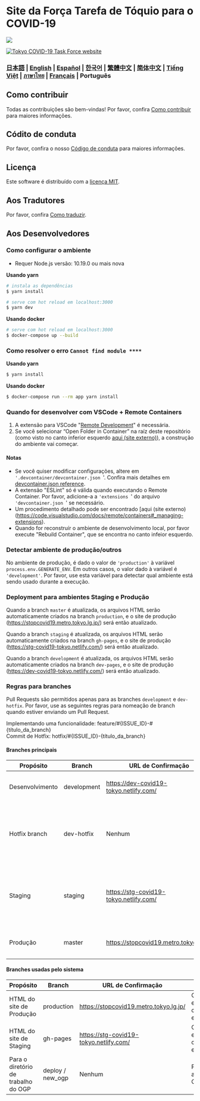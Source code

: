 # Site da Força Tarefa de Tóquio para o COVID-19

![](https://github.com/tokyo-metropolitan-gov/covid19/workflows/production%20deploy/badge.svg)

[![Tokyo COVID-19 Task Force website](https://user-images.githubusercontent.com/1301149/75629392-1d19d900-5c25-11ea-843d-2d4376e3a560.png)](https://stopcovid19.metro.tokyo.lg.jp/)


### [日本語](./../../README.md) | [English](./../en/README.md)  | [Español](./../es/README.md) | [한국어](./../ko/README.md) | [繁體中文](./../zh_TW/README.md) | [简体中文](./../zh_CN/README.md) | [Tiếng Việt](./../vi/README.md) | [ภาษาไทย](./../th/README.md) | [Français](./../fr/README.md) | Português


## Como contribuir

Todas as contribuições são bem-vindas!
Por favor, confira [Como contribuir](./CONTRIBUTING.md) para maiores informações.

## Códito de conduta

Por favor, confira o nosso [Código de conduta](./CODE_OF_CONDUCT.md) para maiores informações.

## Licença
Este software é distribuído com a [licença MIT](./../../LICENSE.txt).

## Aos Tradutores

Por favor, confira [Como traduzir](./../../TRANSLATION.md).

## Aos Desenvolvedores

### Como configurar o ambiente

- Requer Node.js versão: 10.19.0 ou mais nova

**Usando yarn**
```bash
# instala as dependências
$ yarn install

# serve com hot reload em localhost:3000
$ yarn dev
```

**Usando docker**
```bash
# serve com hot reload em localhost:3000
$ docker-compose up --build
```

### Como resolver o erro `Cannot find module ****`

**Usando yarn**
```bash
$ yarn install
```

**Usando docker**
```bash
$ docker-compose run --rm app yarn install
```

### Quando for desenvolver com VSCode + Remote Containers

1.	A extensão para VSCode "[Remote Development](https://marketplace.visualstudio.com/items?itemName=ms-vscode-remote.vscode-remote-extensionpack)" é necessária.
2.	Se você selecionar “Open Folder in Container” na raíz deste repositório (como visto no canto inferior esquerdo [aqui (site externo)](https://code.visualstudio.com/docs/remote/containers#_quick-start-try-a-dev-container)), a construção do ambiente vai começar.

#### Notas
- Se você quiser modificar configurações, altere em `'.devcontainer/devcontainer.json `'. Confira mais detalhes em [devcontainer.json reference](https://code.visualstudio.com/docs/remote/containers#_devcontainerjson-reference).
- A extensão "ESLint" só é válida quando executando o Remote Container. Por favor, adicione-a a `'extensions `' do arquivo `'devcontainer.json `' se necessário.
- Um procedimento detalhado pode ser encontrado [aqui (site externo)(https://code.visualstudio.com/docs/remote/containers#_managing-extensions).
- Quando for reconstruír o ambiente de desenvolvimento local, por favor execute "Rebuild Container", que se encontra no canto infeior esquerdo.

### Detectar ambiente de produção/outros

No ambiente de produção, é dado o valor de `'production'` à variável `process.env.GENERATE_ENV`. Em outros casos, o valor dado à variável é  `'development'`.
Por favor, use esta variável para detectar qual ambiente está sendo usado durante a execução.

### Deployment para ambientes Staging e Produção

Quando a branch `master` é atualizada, os arquivos HTML serão automaticamente criados na branch `production`,
e o site de produção (https://stopcovid19.metro.tokyo.lg.jp/) será então atualizado.

Quando a branch `staging` é atualizada, os arquivos HTML serão automaticamente criados na branch `gh-pages`,
e o site de produção (https://stg-covid19-tokyo.netlify.com/) será então atualizado.

Quando a branch `development` é atualizada, os arquivos HTML serão automaticamente criados na branch `dev-pages`,
e o site de produção (https://dev-covid19-tokyo.netlify.com/) será então atualizado.

### Regras para branches

Pull Requests são permitidos apenas para as branches `development` e `dev-hotfix`.
Por favor, use as seguintes regras para nomeação de branch quando estiver enviando um Pull Request.

Implementando uma funcionalidade: feature/#{ISSUE_ID}-#{título_da_branch}  
Commit de Hotfix: hotfix/#{ISSUE_ID}-{título_da_branch}

#### Branches principais
| Propósito | Branch | URL de Confirmação | Detalhes |
| ---- | -------- | ---- | ---- |
| Desenvolvimento | development | https://dev-covid19-tokyo.netlify.com/ | base branch. Basically send a Pull Request here |
| Hotfix branch | dev-hotfix | Nenhum | Consertos para aplicar diretamente em produção. Utilize se requisitado pelo administrator |
| Staging | staging | https://stg-covid19-tokyo.netlify.com/ | Para confirmação final antes de ir para produção. Pull Requests de não-administratores são proibidos |
| Produção | master | https://stopcovid19.metro.tokyo.lg.jp/ | Pull Requests de não administrator são proibidos |

#### Branches usadas pelo sistema
| Propósito | Branch | URL de Confirmação | Detalhes |
| ---- | -------- | ---- | ---- |
| HTML do site de Produção | production | https://stopcovid19.metro.tokyo.lg.jp/ | Onde se encontram os HTML estáticos |
| HTML do site de Staging | gh-pages | https://stg-covid19-tokyo.netlify.com/ | Onde se encontram os HTML estáticos |
| Para o diretório de trabalho do OGP | deploy / new_ogp | Nenhum | Para atualizar OGP |
